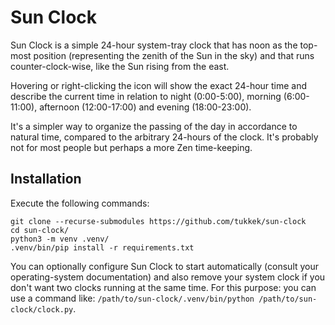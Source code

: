 # Sun Clock

Sun Clock is a simple 24-hour system-tray clock that has noon as the top-most position (representing the zenith of the Sun in the sky) and that runs counter-clock-wise, like the Sun rising from the east.

Hovering or right-clicking the icon will show the exact 24-hour time and describe the current time in relation to night (0:00-5:00), morning (6:00-11:00), afternoon (12:00-17:00) and evening (18:00-23:00).

It's a simpler way to organize the passing of the day in accordance to natural time, compared to the arbitrary 24-hours of the clock. It's probably not for most people but perhaps a more Zen time-keeping.

## Installation

Execute the following commands:

```
git clone --recurse-submodules https://github.com/tukkek/sun-clock
cd sun-clock/
python3 -m venv .venv/
.venv/bin/pip install -r requirements.txt
```

You can optionally configure Sun Clock to start automatically (consult your operating-system documentation) and also remove your system clock if you don't want two clocks running at the same time. For this purpose: you can use a command like: `/path/to/sun-clock/.venv/bin/python /path/to/sun-clock/clock.py`.
